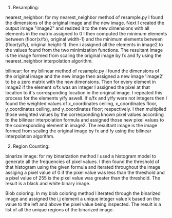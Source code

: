 1. Resampling:

nearest_neighbor: for my nearest_neighbor method of resample.py I found the dimensions of the original image and the new image. Next I created the output image "image2" 
and resized it to the new dimensions with all elements in the matrix assigned to 0 I then computed the minimum elements between (floor(x/fx), original width-1) and the 
minimum elements between (floor(y/fy), original height-1). then i assigned all the elements in image2 to the values found from the two minimization functions.
The resultant image is the image formed from scaling the original image by fx and fy using the nearest_neighbor interpolation algorithm.


bilinear: for my bilinear method of resample.py I found the dimensions of the original image and the new image then assigned a new image 'image2' to be a zero matrix 
with the new dimensions. Then for every element in image2 if the element x/fx was an integer I assigned the pixel at that location to it's corresponding location in 
the original image. I repeated this process for the elements y/fy aswell. If x/fx and y/fy were not integers then I found the weighted values of x_coordinates ceiling, 
x_coordinates floor, y_coordinates ceiling, and y_coordinates floor; respectively. I then multiplied those weighted values by the corresponding known pixel values 
according to the bilinear interpolation formula and assigned those new pixel values to the cooresponding element in image2. The resultant image is the image formed from
scaling the original image by fx and fy using the bilinear interpolation algorithm.


2. Region Counting:

binarize image: for my binarization method I used a histogram model to generate all the frequencies of pixel values. I then found the threshold of that histogram using the 
given formula and iterated throughout the image assiging a pixel value of 0 if the pixel value was less than the threshold and a pixel value of 255 is the pixel value
was greater than the threshold. The result is a black and white binary image.

Blob coloring: In my blob coloring method I iterated through the binarized image and assigned the i,j element a unique integer value k based on the value to the left
and above the pixel value being inspected. The result is a list of all the unique regions of the binarized image.

